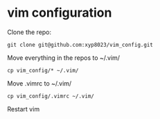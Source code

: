 # vim configuration

Clone the repo:
```
git clone git@github.com:xyp8023/vim_config.git
```

Move everything in the repos to ~/.vim/
```
cp vim_config/* ~/.vim/
```

Move .vimrc to ~/.vim/

```
cp vim_config/.vimrc ~/.vim/
```

Restart vim

